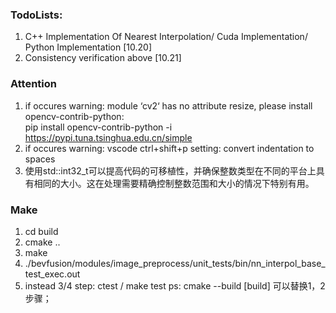### TodoLists:
1)  C++ Implementation Of Nearest Interpolation/ Cuda Implementation/ Python Implementation [10.20]
2)  Consistency verification  above [10.21]

### Attention
1) if occures warning: module ‘cv2‘ has no attribute resize, please install opencv-contrib-python:  
pip install opencv-contrib-python -i https://pypi.tuna.tsinghua.edu.cn/simple
2) if occures warning: 
vscode ctrl+shift+p setting: convert indentation to spaces
3) 使用std::int32_t可以提高代码的可移植性，并确保整数类型在不同的平台上具有相同的大小。这在处理需要精确控制整数范围和大小的情况下特别有用。

### Make 
1) cd build
2) cmake ..
3) make
4) ./bevfusion/modules/image_preprocess/unit_tests/bin/nn_interpol_base_test_exec.out
4) instead 3/4 step: ctest / make test
ps: cmake --build [build] 可以替换1，2步骤；